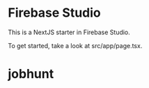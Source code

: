 # Firebase Studio

This is a NextJS starter in Firebase Studio.

To get started, take a look at src/app/page.tsx.
# jobhunt
